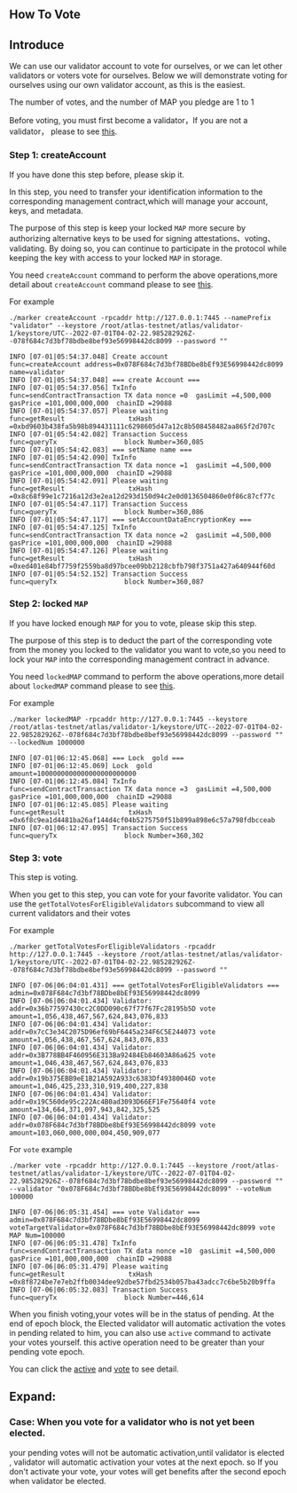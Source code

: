 ## How To Vote

## Introduce

We can use our validator account to vote for ourselves, or we can let other validators or voters vote for ourselves.
Below we will demonstrate voting for ourselves using our own validator account, as this is the easiest.

The number of votes, and the number of MAP you pledge are 1 to 1

Before voting, you must first become a validator，If you are not a validator， please to see [this](/run/HowToBecomeANewValidator.md).

### Step 1: createAccount

If you have done this step before, please skip it.

In this step, you need to transfer your identification information to the corresponding management contract,which will manage your account, keys, and metadata.

The purpose of this step is keep your locked `MAP` more secure by authorizing alternative keys to be used for signing attestations、voting、validating. By doing so, you can continue to participate in the protocol while keeping the key with access to your locked `MAP` in storage.

You need `createAccount` command to perform the above operations,more detail about `createAccount` command please to see [this](/develop/map-relay-chain/marker/AboutCommon.md#createAccount).

For example
```shell
./marker createAccount -rpcaddr http://127.0.0.1:7445 --namePrefix "validator" --keystore /root/atlas-testnet/atlas/validator-1/keystore/UTC--2022-07-01T04-02-22.985282926Z--078f684c7d3bf78bdbe8bef93e56998442dc8099 --password ""

INFO [07-01|05:54:37.048] Create account                           func=createAccount address=0x078F684c7d3bf78BDbe8bEf93E56998442dc8099 name=validator
INFO [07-01|05:54:37.048] === create Account ===
INFO [07-01|05:54:37.056] TxInfo                                   func=sendContractTransaction TX data nonce =0  gasLimit =4,500,000  gasPrice =101,000,000,000  chainID =29088
INFO [07-01|05:54:37.057] Please waiting                           func=getResult                txHash =0xbd9603b438fa5b98b894431111c6298605d47a12c8b508458482aa865f2d707c
INFO [07-01|05:54:42.082] Transaction Success                      func=queryTx                 block Number=360,085
INFO [07-01|05:54:42.083] === setName name ===
INFO [07-01|05:54:42.090] TxInfo                                   func=sendContractTransaction TX data nonce =1  gasLimit =4,500,000  gasPrice =101,000,000,000  chainID =29088
INFO [07-01|05:54:42.091] Please waiting                           func=getResult                txHash =0x8c68f99e1c7216a12d3e2ea12d293d150d94c2e0d0136504860e0f86c87cf77c
INFO [07-01|05:54:47.117] Transaction Success                      func=queryTx                 block Number=360,086
INFO [07-01|05:54:47.117] === setAccountDataEncryptionKey ===
INFO [07-01|05:54:47.125] TxInfo                                   func=sendContractTransaction TX data nonce =2  gasLimit =4,500,000  gasPrice =101,000,000,000  chainID =29088
INFO [07-01|05:54:47.126] Please waiting                           func=getResult                txHash =0xed401e84bf7759f2559ba8d97bcee09bb2128cbfb798f3751a427a640944f60d
INFO [07-01|05:54:52.152] Transaction Success                      func=queryTx                 block Number=360,087
```

### Step 2: locked `MAP`

If you have locked enough `MAP` for you to vote, please skip this step.

The purpose of this step is to deduct the part of the corresponding vote from the money you locked to the validator you want to vote,so you need to lock your `MAP` into the corresponding management contract in advance.

You need `lockedMAP` command to perform the above operations,more detail about `lockedMAP` command please to see [this](/develop/map-relay-chain/marker/AboutCommon.md#lockedMAP).

For example
```shell
./marker lockedMAP -rpcaddr http://127.0.0.1:7445 --keystore /root/atlas-testnet/atlas/validator-1/keystore/UTC--2022-07-01T04-02-22.985282926Z--078f684c7d3bf78bdbe8bef93e56998442dc8099 --password "" --lockedNum 1000000

INFO [07-01|06:12:45.068] === Lock  gold ===
INFO [07-01|06:12:45.069] Lock  gold                               amount=1000000000000000000000000
INFO [07-01|06:12:45.084] TxInfo                                   func=sendContractTransaction TX data nonce =3  gasLimit =4,500,000  gasPrice =101,000,000,000  chainID =29088
INFO [07-01|06:12:45.085] Please waiting                           func=getResult                txHash =0x6f8c9ea1d4481ba26af144d4cf04b5275750f51b899a898e6c57a798fdbcceab
INFO [07-01|06:12:47.095] Transaction Success                      func=queryTx                 block Number=360,302
```

### Step 3: vote

This step is voting.

When you get to this step, you can vote for your favorite validator. You can use the `getTotalVotesForEligibleValidators` subcommand to view all current validators and their votes

For example
```shell
./marker getTotalVotesForEligibleValidators -rpcaddr http://127.0.0.1:7445 --keystore /root/atlas-testnet/atlas/validator-1/keystore/UTC--2022-07-01T04-02-22.985282926Z--078f684c7d3bf78bdbe8bef93e56998442dc8099 --password ""

INFO [07-06|06:04:01.431] === getTotalVotesForEligibleValidators === admin=0x078F684c7d3bf78BDbe8bEf93E56998442dc8099
INFO [07-06|06:04:01.434] Validator:                               addr=0x36b77597430cc2C0DD090c67f77f67Fc28195b5D vote amount=1,056,438,467,567,624,843,076,833
INFO [07-06|06:04:01.434] Validator:                               addr=0x7cC3e34C2075D96ef69bF6445a234F6C5E244073 vote amount=1,056,438,467,567,624,843,076,833
INFO [07-06|06:04:01.434] Validator:                               addr=0x3B778BB4F460956E313Ba92484Eb84603A86a625 vote amount=1,046,438,467,567,624,843,076,833
INFO [07-06|06:04:01.434] Validator:                               addr=0x19b375EBB9eE1B21A592A933c6383Df49380046D vote amount=1,046,425,233,310,919,400,227,838
INFO [07-06|06:04:01.434] Validator:                               addr=0x19C560de95c222Ac4B0ad3093D66EF1Fe75640f4 vote amount=134,664,371,097,943,842,325,525
INFO [07-06|06:04:01.434] Validator:                               addr=0x078F684c7d3bf78BDbe8bEf93E56998442dc8099 vote amount=103,060,000,000,004,450,909,077
```

For `vote` example
```shell
./marker vote -rpcaddr http://127.0.0.1:7445 --keystore /root/atlas-testnet/atlas/validator-1/keystore/UTC--2022-07-01T04-02-22.985282926Z--078f684c7d3bf78bdbe8bef93e56998442dc8099 --password "" --validator "0x078F684c7d3bf78BDbe8bEf93E56998442dc8099" --voteNum 100000

INFO [07-06|06:05:31.454] === vote Validator ===                   admin=0x078F684c7d3bf78BDbe8bEf93E56998442dc8099 voteTargetValidator=0x078F684c7d3bf78BDbe8bEf93E56998442dc8099 vote MAP Num=100000
INFO [07-06|06:05:31.478] TxInfo                                   func=sendContractTransaction TX data nonce =10  gasLimit =4,500,000  gasPrice =101,000,000,000  chainID =29088
INFO [07-06|06:05:31.479] Please waiting                           func=getResult                txHash =0x8f8724be7e7eb2ffb0034dee92dbe57fbd2534b057ba43adcc7c6be5b20b9ffa
INFO [07-06|06:05:32.083] Transaction Success                      func=queryTx                 block Number=446,614
```

When you finish voting,your votes will be in the status of pending. At the end of epoch block, the Elected validator will automatic activation the votes in pending related to him, you can also use `active` command to activate your votes yourself. this active operation need to be greater than your pending vote epoch.

You can click the [active](./marker/AboutVote.md#activate) and [vote](/develop/map-relay-chain/marker/AboutVote.md#vote)  to see detail.

## Expand:

### Case: When you vote for a validator who is not yet been elected.

your pending votes will not be automatic activation,until validator is elected , validator will automatic activation your votes at the next epoch.
so If you don't activate your vote, your votes will get benefits after the second epoch when validator be elected.


